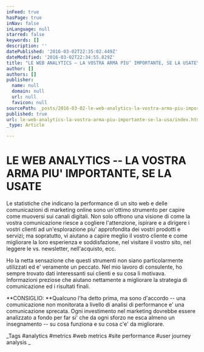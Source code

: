 ```yaml
---
inFeed: true
hasPage: true
inNav: false
inLanguage: null
starred: false
keywords: []
description: ''
datePublished: '2016-03-02T22:35:02.449Z'
dateModified: '2016-03-02T22:34:55.829Z'
title: "LE WEB ANALYTICS – LA VOSTRA ARMA PIU’ IMPORTANTE, SE LA USATE\_"
author: []
authors: []
publisher:
  name: null
  domain: null
  url: null
  favicon: null
sourcePath: _posts/2016-03-02-le-web-analytics-la-vostra-arma-piu-importante-se-la-usa.md
published: true
url: le-web-analytics-la-vostra-arma-piu-importante-se-la-usa/index.html
_type: Article

---
```

# LE WEB ANALYTICS -- LA VOSTRA ARMA PIU' IMPORTANTE, SE LA USATE 

Le statistiche che indicano la performance di un sito web e delle comunicazioni di marketing online sono un'ottimo strumento per capire come muoversi sui canali digitali. Non solo offrono una visione di come la vostra comunicazione riesce a cogliere l'attenzione, ispirare e a dirigere i vostri clienti ad un'esplorazione piu' approfondita dei vostri prodotti e servizi; ma sopratutto, vi aiutano a capire meglio il vostro cliente e come migliorare la loro esperienza e soddisfazione, nel visitare il vostro sito, nel leggere le vs. newsletter, nell'acquisto, ecc. 

Ho la netta sensazione che questi strumenti non siano particolarmente utilizzati ed e' veramente un peccato. Nel mio lavoro di consulente, ho sempre trovato dati interessanti sui clienti e su cosa li motivava. Informazioni preziose che aiutano nettamente a migliorare la strategia di comunicazione ed i risultati finali. 

**CONSIGLIO: **Qualcuno l'ha detto prima, ma sono d'accordo -- una comunicazione non monitorata a livello di analisi di performance e' una comunicazione sprecata. Ogni investimento nel marketing dovrebbe essere analizzato a fondo per far si' che da ogni sforzo ne esca almeno un insegnamento -- su cosa funziona e su cosa c'e' da migliorare. 

_Tags \#analytics \#metrics \#web metrics \#site performance \#user journey analysis 
_